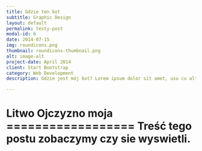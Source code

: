 ```yaml
---
title: Gdzie ten kot
subtitle: Graphic Design
layout: default
permalink: testy-post
modal-id: 6
date: 2014-07-15
img: roundicons.png
thumbnail: roundicons-thumbnail.png
alt: image-alt
project-date: April 2014
client: Start Bootstrap
category: Web Development
description: Gdzie jest mój kot? Lorem ipsum dolor sit amet, usu cu alterum nominavi lobortis. At duo novum diceret. Tantas apeirian vix et, usu sanctus postulant inciderint ut, populo diceret necessitatibus in vim. Cu eum dicam feugiat noluisse.

---
```


<h1>
Litwo Ojczyzno moja
==================
Treść tego postu zobaczymy czy sie wyswietli.
</h1>
